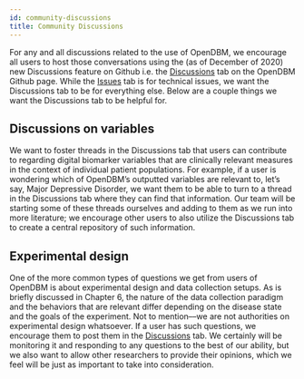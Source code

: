 ```yaml
---
id: community-discussions
title: Community Discussions
---
```


For any and all discussions related to the use of OpenDBM, we encourage all users to host those conversations using the (as of December of 2020) new Discussions feature on Github i.e. the [Discussions](https://github.com/AiCure/open_dbm/discussions) tab on the OpenDBM Github page. While the [Issues](https://github.com/AiCure/open_dbm/issues) tab is for technical issues, we want the Discussions tab to be for everything else. Below are a couple things we want the Discussions tab to be helpful for. 

## Discussions on variables

We want to foster threads in the Discussions tab that users can contribute to regarding digital biomarker variables that are clinically relevant measures in the context of individual patient populations. For example, if a user is wondering which of OpenDBM’s outputted variables are relevant to, let’s say, Major Depressive Disorder, we want them to be able to turn to a thread in the Discussions tab where they can find that information. Our team will be starting some of these threads ourselves and adding to them as we run into more literature; we encourage other users to also utilize the Discussions tab to create a central repository of such information.

## Experimental design

One of the more common types of questions we get from users of OpenDBM is about experimental design and data collection setups. As is briefly discussed in Chapter 6, the nature of the data collection paradigm and the behaviors that are relevant differ depending on the disease state and the goals of the experiment. Not to mention––we are not authorities on experimental design whatsoever. If a user has such questions, we encourage them to post them in the [Discussions](https://github.com/AiCure/open_dbm/discussions) tab. We certainly will be monitoring it and responding to any questions to the best of our ability, but we also want to allow other researchers to provide their opinions, which we feel will be just as important to take into consideration.